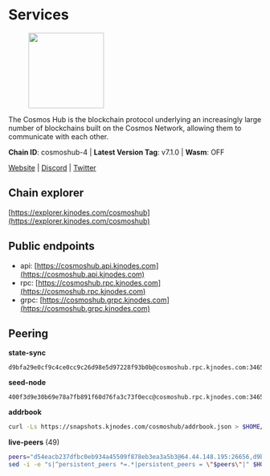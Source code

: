 # Services

<figure><img src="https://raw.githubusercontent.com/kj89/testnet_manuals/main/pingpub/logos/cosmoshub.png" width="150" alt=""><figcaption></figcaption></figure>

The Cosmos Hub is the blockchain protocol underlying an  increasingly large number of blockchains built on the  Cosmos Network, allowing them to communicate with each other.

**Chain ID**: cosmoshub-4 | **Latest Version Tag**: v7.1.0 | **Wasm**: OFF

[Website](https://hub.cosmos.network) | [Discord](https://discord.gg/cosmosnetwork) | [Twitter](https://twitter.com/cosmoshub)




## Chain explorer
[https://explorer.kjnodes.com/cosmoshub](https://explorer.kjnodes.com/cosmoshub)

## Public endpoints

* api: [https://cosmoshub.api.kjnodes.com](https://cosmoshub.api.kjnodes.com)
* rpc: [https://cosmoshub.rpc.kjnodes.com](https://cosmoshub.rpc.kjnodes.com)
* grpc: [https://cosmoshub.grpc.kjnodes.com](https://cosmoshub.grpc.kjnodes.com)

## Peering

**state-sync**

```text
d9bfa29e0cf9c4ce0cc9c26d98e5d97228f93b0b@cosmoshub.rpc.kjnodes.com:34656
```

**seed-node**

```text
400f3d9e30b69e78a7fb891f60d76fa3c73f0ecc@cosmoshub.rpc.kjnodes.com:34659
```

**addrbook**
```bash
curl -Ls https://snapshots.kjnodes.com/cosmoshub/addrbook.json > $HOME/.gaia/config/addrbook.json
```

**live-peers** (49)
```bash
peers="d54eacb237dfbc0eb934a45509f878eb3ea3a5b3@64.44.148.195:26656,d9bfa29e0cf9c4ce0cc9c26d98e5d97228f93b0b@65.109.88.38:34656,c62900f5d5b4f5ce9422e4ba123d637ea2fa6375@65.108.232.181:26656,6ea2ef7d3dd5d6967708a0b31eed85ba090a90a1@65.108.121.190:12010,241b17dba97a2ed3c3747d12781fb86c9706e2d4@89.58.27.86:26656,bd410d4564f7e0dd9a0eb16a64c337a059e11b80@47.103.35.130:26656,9d048653fa4d98e6c0760ed0c54ad2d257ba46df@65.108.137.34:26656,847e0bf54b315e633a6d990de66a4c9721ba1830@206.189.26.213:26090,3fa92cb705180d98c1849fbf49802c91e25210d3@198.244.202.140:26656,dd53fa5cfb6a604feb80860d47506d0dd84baa12@142.132.210.234:26656,c1e437f73b8889b78ea34981e7c349157ad80284@107.135.15.66:26656,7b15dce221b13ca353187b4f7219a94db6b71ad3@185.119.118.109:2000,39f68cf5744a881ea73023bf4e02db36390cfb1f@146.190.59.8:26090,4c46d32cbc4777c59a91a53fdadf8a3fa362036e@116.202.10.68:26656,6ff67ff7e2206f107a0b98e5e4e9272cb10c77d3@204.238.254.230:26656,44594a57ce538a21f8558bcb1c9ce560ad879e3e@15.235.114.84:26656,e0ab6c5cc86959853f499236b8297344802ac5f4@5.161.139.201:26656,b28086e256aed04f2ab586bb97c90acd20a4980e@141.94.98.115:19095,c940e11c1072dad06da3b1b48ca92966bb37e93a@74.96.207.58:28721,1279eae188599463661c3e2b9ab492615a6d7079@65.108.235.32:2010,137f98c8e22965e672744a3f8909c0f4c8cffc53@135.148.54.43:26656,460967e46cc013e5e3eb365c1a8d271b0662549f@35.208.242.182:26656,1cce99042f884d669e7287e3e362bff8e385c63e@46.4.79.183:26726,a94dff85ed430f0475f41fe306c82b7eb7f6e858@51.91.153.78:31649,213857e741833d17275ea559bb2d0342398cec99@35.245.206.45:26656,c14d39422b5d70d9084d19d286c7427c0762cdfc@162.55.92.114:2010,52dc4b61121c1f30b0b51fd33fa994f63f039484@194.182.160.197:26656,cf10a45ead9e76d45b06dee97ef779e65103c78e@3.128.185.235:26656,58b54d8cfdc0c634ed592e2c008705791253ebbb@172.93.214.10:26656,3450293ebc89d869ada0627ac9d4d2ff49c51a58@15.164.228.75:26656,5678366e2eb74811b5214ba5c6c1ea7c0a1fdb2b@195.189.96.121:26656,48fc4fe58d5392bda805212ba0c8e4e772dba1f9@142.132.158.93:14956,a0032a329e997fa28047945db8bbecfd368486c8@198.244.202.196:26656,f58fa3aa606d321863effe34cfc7b22cfbfcbc2c@51.91.7.44:26656,547a1165e390a14d70e7de0cbf1708fea80eb44d@172.104.115.76:26656,505f4467926cdad29932c44dc5ea7a5da6982f48@176.9.101.44:26656,0393c19b176d1cf8bc560c5a8fa990301deb1a7e@135.181.188.17:26656,c3a6c6265b6de3323d17f25760794a5e7f8dbb17@46.137.231.10:26656,61afb0f37c02031f285f6b27ead2a3e7a97cc28a@35.212.34.104:26656,1be2bc01d01005833c538dedf11b23207cbb43f1@34.145.0.60:26656,d9dbd30f7e9ae99dc05645f48f4637c2f4a14645@34.107.9.71:26656,ae31f306e33a100e20b12f17cd91428120ed883c@54.81.193.10:26656,f5f8b96406a165d486be243723bfa7291db1cf62@35.230.170.155:26656,882488c3a2394af95cdfad120b427f6c6a19b01a@44.203.40.88:26656,cdcf64dfef6fa53c3bf25b0657f1094a2c71eed8@65.109.33.114:14956,322efd4fdc72a189a2fc8b2b597927831df2bbed@128.0.51.9:26656,cc65a401be5a0c2112ffcbfa52f6b8de5f2a767b@49.12.185.23:14956,dea13e7232642331360d4387b0ab106b014092d4@116.202.236.59:26656,1997e68bf205bedeed0c4723786bf03464987dc1@77.87.108.21:26656"
sed -i -e "s|^persistent_peers *=.*|persistent_peers = \"$peers\"|" $HOME/.gaia/config/config.toml
```
